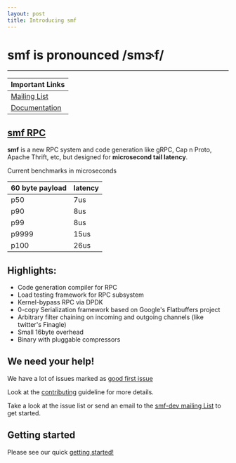 ```yaml
---
layout: post
title: Introducing smf 
---
```



# **smf** is pronounced **/smɝf/**

--- 

| Important Links
| ---------------- 
| [Mailing List](https://groups.google.com/forum/#!forum/smf-dev)
| [Documentation](https://smfrpc.github.io/smf/)


## [**smf** RPC]({{site.baseurl}}rpc)


**smf** is a new RPC system and code generation like gRPC, Cap n Proto,
Apache Thrift, etc, but designed for **microsecond tail latency**.

Current benchmarks in microseconds

| 60 byte payload  | latency   |
| ---------------- | --------- |
| p50              | 7us       |
| p90              | 8us       |
| p99              | 8us       |
| p9999            | 15us      |
| p100             | 26us      |


Highlights:
---

* Code generation compiler for RPC
* Load testing framework for RPC subsystem 
* Kernel-bypass RPC via DPDK
* 0-copy Serialization framework based on Google's Flatbuffers project
* Arbitrary filter chaining on incoming and outgoing channels (like twitter's Finagle)
* Small 16byte overhead
* Binary with pluggable compressors

## We need your help!

We have a lot of issues marked as [good first issue](https://github.com/smfrpc/smf/labels/good%20first%20issue)

Look at the [contributing](https://github.com/smfrpc/smf/blob/master/CONTRIBUTING.md)
guideline for more details. 

Take a look at the issue list or send an email to the
[smf-dev mailing List](https://groups.google.com/forum/#!forum/smf-dev)
to get started. 

## Getting started

Please see our quick
[getting started!](https://smfrpc.github.io/smf/getting_started/)
